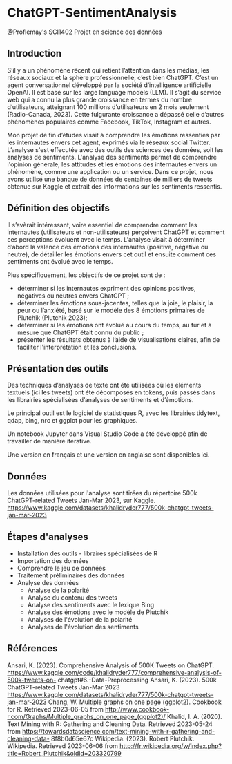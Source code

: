 # ChatGPT-SentimentAnalysis
@Proflemay's SCI1402 Projet en science des données

## Introduction
S’il y a un phénomène récent qui retient l’attention dans les médias, les réseaux sociaux et la sphère professionnelle, c’est bien ChatGPT. C’est un agent conversationnel développé par la société d’intelligence artificielle OpenAI. Il est basé sur les large language models (LLM). Il s’agit du service web qui a connu la plus grande croissance en termes du nombre d’utilisateurs, atteignant 100 millions d’utilisateurs en 2 mois seulement (Radio-Canada, 2023). Cette fulgurante croissance a dépassé celle d’autres phénomènes populaires comme Facebook, TikTok, Instagram et autres.

Mon projet de fin d’études visait à comprendre les émotions ressenties par les internautes envers cet agent, exprimés via le réseaux social Twitter. L’analyse s'est effecutée avec des outils des sciences des données, soit les analyses de sentiments. L'analyse des sentiments permet de comprendre l'opinion générale, les attitudes et les émotions des internautes envers un phénomène, comme une application ou un service. Dans ce projet, nous avons utilisé une banque de données de centaines de milliers de tweets obtenue sur Kaggle et extrait des informations sur les sentiments ressentis.

## Définition des objectifs
Il s’avèrait intéressant, voire essentiel de comprendre comment les internautes (utilisateurs et non-utilisateurs) perçoivent ChatGPT et comment ces perceptions évoluent avec le temps. L'analyse visait à déterminer d’abord la valence des émotions des internautes (positive, négative ou neutre), de détailler les émotions envers cet outil et ensuite comment ces sentiments ont évolué avec le temps.

Plus spécifiquement, les objectifs de ce projet sont de :
-	déterminer si les internautes expriment des opinions positives, négatives ou neutres envers ChatGPT ;
-	déterminer les émotions sous-jacentes, telles que la joie, le plaisir, la peur ou l’anxiété, basé sur le modèle des 8 émotions primaires de Plutchik (Plutchik 2023);
-	déterminer si les émotions ont évolué au cours du temps, au fur et à mesure que ChatGPT était connu du public ;
-	présenter les résultats obtenus à l’aide de visualisations claires, afin de faciliter l'interprétation et les conclusions.

## Présentation des outils
Des techniques d’analyses de texte ont été utilisées où les éléments textuels (ici les tweets) ont été décomposés en tokens, puis passés dans les librairies spécialisées d’analyses de sentiments et d’émotions.

Le principal outil est le logiciel de statistiques R, avec les librairies tidytext, qdap, bing, nrc et ggplot pour les graphiques. 

Un notebook Jupyter dans Visual Studio Code a été développé afin de travailler de manière itérative.

Une version en français et une version en anglaise sont disponibles ici.

## Données
Les données utilisées pour l'analyse sont tirées du répertoire 500k ChatGPT-related Tweets Jan-Mar 2023, sur Kaggle.
https://www.kaggle.com/datasets/khalidryder777/500k-chatgpt-tweets-jan-mar-2023

## Étapes d'analyses
- Installation des outils - libraires spécialisées de R
- Importation des données
- Comprendre le jeu de données
- Traitement préliminaires des données
- Analyse des données
    * Analyse de la polarité
    * Analyse du contenu des tweets
    * Analyse des sentiments avec le lexique Bing
    * Analyse des émotions avec le modèle de Plutchik
    * Analyses de l'évolution de la polarité
    * Analyses de l'évolution des sentiments


## Références
Ansari, K. (2023). Comprehensive Analysis of 500K Tweets on ChatGPT. https://www.kaggle.com/code/khalidryder777/comprehensive-analysis-of-500k-tweets-on- chatgpt#6.-Data-Preprocessing
Ansari, K. (2023). 500k ChatGPT-related Tweets Jan-Mar 2023 https://www.kaggle.com/datasets/khalidryder777/500k-chatgpt-tweets-jan-mar-2023
Chang, W. Multiple graphs on one page (ggplot2). Cookbook for R. Retrieved 2023-06-05 from http://www.cookbook-r.com/Graphs/Multiple_graphs_on_one_page_(ggplot2)/
Khalid, I. A. (2020). Text Mining with R: Gathering and Cleaning Data. Retrieved 2023-05-24 from https://towardsdatascience.com/text-mining-with-r-gathering-and-cleaning-data- 8f8b0d65e67c
Wikipedia. (2023). Robert Plutchik. Wikipedia. Retrieved 2023-06-06 from http://fr.wikipedia.org/w/index.php?title=Robert_Plutchik&oldid=203320799
